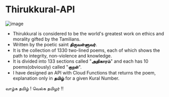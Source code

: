 # <h1>Thirukkural-API</h1>

![image](https://user-images.githubusercontent.com/113333673/201273488-b646f159-34e2-4fcb-9bae-5febfab9507a.png)

 - Thirukkural is considered to be the world's greatest work on ethics and morality gifted by the Tamilians.
 - Written by the poetic saint <b>திருவள்ளுவர்</b>.
 - It is the collection of 1330 two-lined poems, each of which shows the path to integrity, non-violence and knowledge.
 - It is divided into 133 sections called "<b>அதிகாரம்</b>" and each has 10 poems(obviously) called "<b>குறள்</b>".
 - I have designed an API with Cloud Functions that returns the poem, explanation only in <b>தமிழ்</b> for a given Kural Number.




வாழ்க தமிழ் !                                                                                          வெல்க தமிழர் !!
